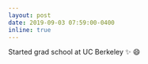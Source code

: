 ```yaml
---
layout: post
date: 2019-09-03 07:59:00-0400
inline: true
---
```


Started grad school at UC Berkeley :sparkles: :smile:
